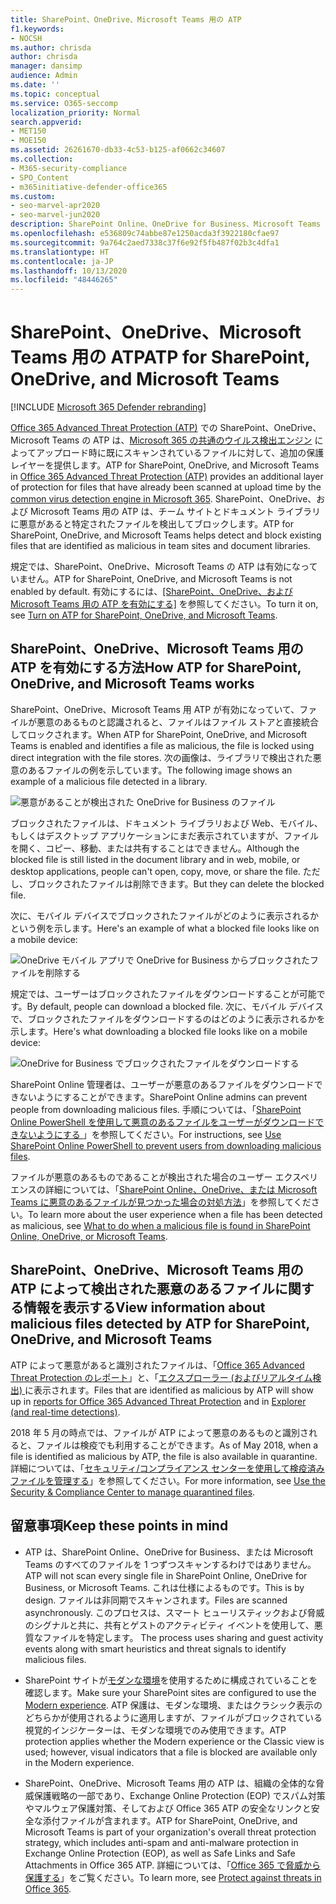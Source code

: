 ```yaml
---
title: SharePoint、OneDrive、Microsoft Teams 用の ATP
f1.keywords:
- NOCSH
ms.author: chrisda
author: chrisda
manager: dansimp
audience: Admin
ms.date: ''
ms.topic: conceptual
ms.service: O365-seccomp
localization_priority: Normal
search.appverid:
- MET150
- MOE150
ms.assetid: 26261670-db33-4c53-b125-af0662c34607
ms.collection:
- M365-security-compliance
- SPO_Content
- m365initiative-defender-office365
ms.custom:
- seo-marvel-apr2020
- seo-marvel-jun2020
description: SharePoint Online、OneDrive for Business、Microsoft Teams でのファイル用 Office 365 Advanced Threat Protection についての詳細情報。
ms.openlocfilehash: e536809c74abbe87e1250acda3f3922180cfae97
ms.sourcegitcommit: 9a764c2aed7338c37f6e92f5fb487f02b3c4dfa1
ms.translationtype: HT
ms.contentlocale: ja-JP
ms.lasthandoff: 10/13/2020
ms.locfileid: "48446265"
---
```

# <a name="atp-for-sharepoint-onedrive-and-microsoft-teams"></a><span data-ttu-id="8d485-103">SharePoint、OneDrive、Microsoft Teams 用の ATP</span><span class="sxs-lookup"><span data-stu-id="8d485-103">ATP for SharePoint, OneDrive, and Microsoft Teams</span></span>

[!INCLUDE [Microsoft 365 Defender rebranding](../includes/microsoft-defender-for-office.md)]

<span data-ttu-id="8d485-104">[Office 365 Advanced Threat Protection (ATP)](office-365-atp.md) での SharePoint、OneDrive、Microsoft Teams の ATP は、[Microsoft 365 の共通のウイルス検出エンジン](virus-detection-in-spo.md) によってアップロード時に既にスキャンされているファイルに対して、追加の保護レイヤーを提供します。</span><span class="sxs-lookup"><span data-stu-id="8d485-104">ATP for SharePoint, OneDrive, and Microsoft Teams in [Office 365 Advanced Threat Protection (ATP)](office-365-atp.md) provides an additional layer of protection for files that have already been scanned at upload time by the [common virus detection engine in Microsoft 365](virus-detection-in-spo.md).</span></span> <span data-ttu-id="8d485-105">SharePoint、OneDrive、および Microsoft Teams 用の ATP は、チーム サイトとドキュメント ライブラリに悪意があると特定されたファイルを検出してブロックします。</span><span class="sxs-lookup"><span data-stu-id="8d485-105">ATP for SharePoint, OneDrive, and Microsoft Teams helps detect and block existing files that are identified as malicious in team sites and document libraries.</span></span>

<span data-ttu-id="8d485-106">規定では、SharePoint、OneDrive、Microsoft Teams の ATP は有効になっていません。</span><span class="sxs-lookup"><span data-stu-id="8d485-106">ATP for SharePoint, OneDrive, and Microsoft Teams is not enabled by default.</span></span> <span data-ttu-id="8d485-107">有効にするには、[[SharePoint、OneDrive、および Microsoft Teams 用の ATP を有効にする]](turn-on-atp-for-spo-odb-and-teams.md) を参照してください。</span><span class="sxs-lookup"><span data-stu-id="8d485-107">To turn it on, see [Turn on ATP for SharePoint, OneDrive, and Microsoft Teams](turn-on-atp-for-spo-odb-and-teams.md).</span></span>

## <a name="how-atp-for-sharepoint-onedrive-and-microsoft-teams-works"></a><span data-ttu-id="8d485-108">SharePoint、OneDrive、Microsoft Teams 用の ATP を有効にする方法</span><span class="sxs-lookup"><span data-stu-id="8d485-108">How ATP for SharePoint, OneDrive, and Microsoft Teams works</span></span>

<span data-ttu-id="8d485-109">SharePoint、OneDrive、Microsoft Teams 用 ATP が有効になっていて、ファイルが悪意のあるものと認識されると、ファイルはファイル ストアと直接統合してロックされます。</span><span class="sxs-lookup"><span data-stu-id="8d485-109">When ATP for SharePoint, OneDrive, and Microsoft Teams is enabled and identifies a file as malicious, the file is locked using direct integration with the file stores.</span></span> <span data-ttu-id="8d485-110">次の画像は、ライブラリで検出された悪意のあるファイルの例を示しています。</span><span class="sxs-lookup"><span data-stu-id="8d485-110">The following image shows an example of a malicious file detected in a library.</span></span>

![悪意があることが検出された OneDrive for Business のファイル](../../media/2bba71cc-7ad1-4799-8b9d-d56f923db3a7.png)

<span data-ttu-id="8d485-112">ブロックされたファイルは、ドキュメント ライブラリおよび Web、モバイル、もしくはデスクトップ アプリケーションにまだ表示されていますが、ファイルを開く、コピー、移動、または共有することはできません。</span><span class="sxs-lookup"><span data-stu-id="8d485-112">Although the blocked file is still listed in the document library and in web, mobile, or desktop applications, people can't open, copy, move, or share the file.</span></span> <span data-ttu-id="8d485-113">ただし、ブロックされたファイルは削除できます。</span><span class="sxs-lookup"><span data-stu-id="8d485-113">But they can delete the blocked file.</span></span>

<span data-ttu-id="8d485-114">次に、モバイル デバイスでブロックされたファイルがどのように表示されるかという例を示します。</span><span class="sxs-lookup"><span data-stu-id="8d485-114">Here's an example of what a blocked file looks like on a mobile device:</span></span>

![OneDrive モバイル アプリで OneDrive for Business からブロックされたファイルを削除する](../../media/cb1c1705-fd0a-45b8-9a26-c22503011d54.png)

<span data-ttu-id="8d485-116">規定では、ユーザーはブロックされたファイルをダウンロードすることが可能です。</span><span class="sxs-lookup"><span data-stu-id="8d485-116">By default, people can download a blocked file.</span></span> <span data-ttu-id="8d485-117">次に、モバイル デバイスで、ブロックされたファイルをダウンロードするのはどのように表示されるかを示します。</span><span class="sxs-lookup"><span data-stu-id="8d485-117">Here's what downloading a blocked file looks like on a mobile device:</span></span>

![OneDrive for Business でブロックされたファイルをダウンロードする](../../media/be288a82-bdd8-4371-93d8-1783db3b61bc.png)

<span data-ttu-id="8d485-119">SharePoint Online 管理者は、ユーザーが悪意のあるファイルをダウンロードできないようにすることができます。</span><span class="sxs-lookup"><span data-stu-id="8d485-119">SharePoint Online admins can prevent people from downloading malicious files.</span></span> <span data-ttu-id="8d485-120">手順については、「[SharePoint Online PowerShell を使用して悪意のあるファイルをユーザーがダウンロードできないようにする ](turn-on-atp-for-spo-odb-and-teams.md#step-2-recommended-use-sharepoint-online-powershell-to-prevent-users-from-downloading-malicious-files)」を参照してください。</span><span class="sxs-lookup"><span data-stu-id="8d485-120">For instructions, see [Use SharePoint Online PowerShell to prevent users from downloading malicious files](turn-on-atp-for-spo-odb-and-teams.md#step-2-recommended-use-sharepoint-online-powershell-to-prevent-users-from-downloading-malicious-files).</span></span>

<span data-ttu-id="8d485-121">ファイルが悪意のあるものであることが検出された場合のユーザー エクスペリエンスの詳細については、「[SharePoint Online、OneDrive、または Microsoft Teams に悪意のあるファイルが見つかった場合の対処方法](https://support.microsoft.com/office/01e902ad-a903-4e0f-b093-1e1ac0c37ad2)」を参照してください。</span><span class="sxs-lookup"><span data-stu-id="8d485-121">To learn more about the user experience when a file has been detected as malicious, see [What to do when a malicious file is found in SharePoint Online, OneDrive, or Microsoft Teams](https://support.microsoft.com/office/01e902ad-a903-4e0f-b093-1e1ac0c37ad2).</span></span>

## <a name="view-information-about-malicious-files-detected-by-atp-for-sharepoint-onedrive-and-microsoft-teams"></a><span data-ttu-id="8d485-122">SharePoint、OneDrive、Microsoft Teams 用の ATP によって検出された悪意のあるファイルに関する情報を表示する</span><span class="sxs-lookup"><span data-stu-id="8d485-122">View information about malicious files detected by ATP for SharePoint, OneDrive, and Microsoft Teams</span></span>

<span data-ttu-id="8d485-123">ATP によって悪意があると識別されたファイルは、「[Office 365 Advanced Threat Protection のレポート](view-reports-for-atp.md)」と、「[エクスプローラー (およびリアルタイム検出) ](threat-explorer.md) に表示されます。</span><span class="sxs-lookup"><span data-stu-id="8d485-123">Files that are identified as malicious by ATP will show up in [reports for Office 365 Advanced Threat Protection](view-reports-for-atp.md) and in [Explorer (and real-time detections)](threat-explorer.md).</span></span>

<span data-ttu-id="8d485-124">2018 年 5 月の時点では、ファイルが ATP によって悪意のあるものと識別されると、ファイルは検疫でも利用することができます。</span><span class="sxs-lookup"><span data-stu-id="8d485-124">As of May 2018, when a file is identified as malicious by ATP, the file is also available in quarantine.</span></span> <span data-ttu-id="8d485-125">詳細については、「[セキュリティ/コンプライアンス センターを使用して検疫済みファイルを管理する](manage-quarantined-messages-and-files.md#atp-only-use-the-security--compliance-center-to-manage-quarantined-files)」を参照してください。</span><span class="sxs-lookup"><span data-stu-id="8d485-125">For more information, see [Use the Security & Compliance Center to manage quarantined files](manage-quarantined-messages-and-files.md#atp-only-use-the-security--compliance-center-to-manage-quarantined-files).</span></span>

## <a name="keep-these-points-in-mind"></a><span data-ttu-id="8d485-126">留意事項</span><span class="sxs-lookup"><span data-stu-id="8d485-126">Keep these points in mind</span></span>

- <span data-ttu-id="8d485-127">ATP は、SharePoint Online、OneDrive for Business、または Microsoft Teams のすべてのファイルを 1 つずつスキャンするわけではありません。</span><span class="sxs-lookup"><span data-stu-id="8d485-127">ATP will not scan every single file in SharePoint Online, OneDrive for Business, or Microsoft Teams.</span></span> <span data-ttu-id="8d485-128">これは仕様によるものです。</span><span class="sxs-lookup"><span data-stu-id="8d485-128">This is by design.</span></span> <span data-ttu-id="8d485-129">ファイルは非同期でスキャンされます。</span><span class="sxs-lookup"><span data-stu-id="8d485-129">Files are scanned asynchronously.</span></span> <span data-ttu-id="8d485-130">このプロセスは、スマート ヒューリスティックおよび脅威のシグナルと共に、共有とゲストのアクティビティ イベントを使用して、悪質なファイルを特定します。 </span><span class="sxs-lookup"><span data-stu-id="8d485-130">The process uses sharing and guest activity events along with smart heuristics and threat signals to identify malicious files.</span></span>

- <span data-ttu-id="8d485-131">SharePoint サイトが[モダンな環境](https://docs.microsoft.com/sharepoint/guide-to-sharepoint-modern-experience)を使用するために構成されていることを確認します。</span><span class="sxs-lookup"><span data-stu-id="8d485-131">Make sure your SharePoint sites are configured to use the [Modern experience](https://docs.microsoft.com/sharepoint/guide-to-sharepoint-modern-experience).</span></span> <span data-ttu-id="8d485-132">ATP 保護は、モダンな環境、またはクラシック表示のどちらかが使用されるように適用しますが、ファイルがブロックされている視覚的インジケーターは、モダンな環境でのみ使用できます。</span><span class="sxs-lookup"><span data-stu-id="8d485-132">ATP protection applies whether the Modern experience or the Classic view is used; however, visual indicators that a file is blocked are available only in the Modern experience.</span></span>

- <span data-ttu-id="8d485-133">SharePoint、OneDrive、Microsoft Teams 用の ATP は、組織の全体的な脅威保護戦略の一部であり、Exchange Online Protection (EOP) でスパム対策やマルウェア保護対策、そしておよび Office 365 ATP の安全なリンクと安全な添付ファイルが含まれます。</span><span class="sxs-lookup"><span data-stu-id="8d485-133">ATP for SharePoint, OneDrive, and Microsoft Teams is part of your organization's overall threat protection strategy, which includes anti-spam and anti-malware protection in Exchange Online Protection (EOP), as well as Safe Links and Safe Attachments in Office 365 ATP.</span></span> <span data-ttu-id="8d485-134">詳細については、「[Office 365 で脅威から保護する](protect-against-threats.md)」をご覧ください。</span><span class="sxs-lookup"><span data-stu-id="8d485-134">To learn more, see [Protect against threats in Office 365](protect-against-threats.md).</span></span>
